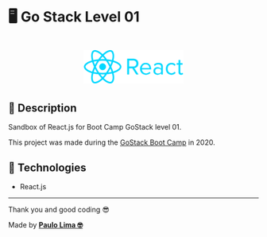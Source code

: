 # 🖥️ Go Stack Level 01

<h1 align="center">
  <img alt="Node.js" src=".github/logo.png" width="200px" />
</h1>

## 🔎️ Description
Sandbox of React.js for Boot Camp GoStack level 01.

This project was made during the <a href="https://rocketseat.com.br/gostack">GoStack Boot Camp</a> in 2020.

## 🚀️ Technologies

- React.js
 
---

Thank you and good coding 😎️

Made by **<a href="https://paulophlp.github.io/portfolio/" target="__blank">Paulo Lima 🤓️</a>**
